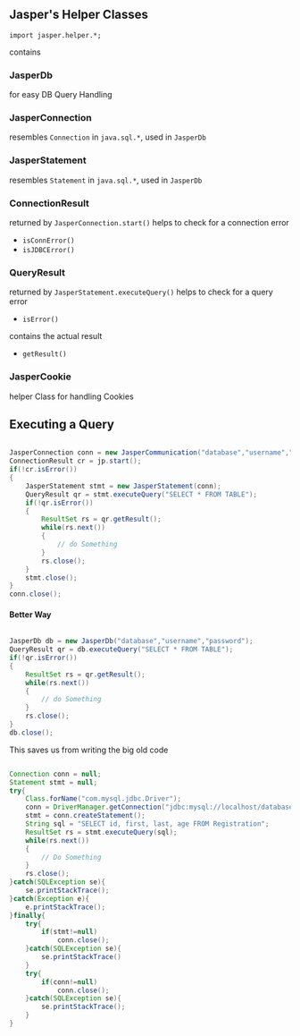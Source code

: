 ## Jasper's Helper Classes

`import jasper.helper.*;`

contains

### JasperDb 
for easy DB Query Handling

### JasperConnection 
resembles `Connection` in `java.sql.*`, used in `JasperDb`

### JasperStatement 
resembles `Statement` in `java.sql.*`, used in `JasperDb`

### ConnectionResult 
returned by `JasperConnection.start()`
helps to check for a connection error
* `isConnError()`
* `isJDBCError()`

### QueryResult 
returned by `JasperStatement.executeQuery()` 
helps to check for a query error
* `isError()`

contains the actual result 
* `getResult()`

### JasperCookie
helper Class for handling Cookies

## Executing a Query

```java

JasperConnection conn = new JasperCommunication("database","username","password");
ConnectionResult cr = jp.start();
if(!cr.isError())
{
    JasperStatement stmt = new JasperStatement(conn);
    QueryResult qr = stmt.executeQuery("SELECT * FROM TABLE");
    if(!qr.isError())
    {
        ResultSet rs = qr.getResult();
        while(rs.next())
        {
            // do Something
        }
        rs.close();
    }
    stmt.close();
}
conn.close();

```

#### Better Way

```java

JasperDb db = new JasperDb("database","username","password");
QueryResult qr = db.executeQuery("SELECT * FROM TABLE");
if(!qr.isError())
{
    ResultSet rs = qr.getResult();
    while(rs.next())
    {
        // do Something
    }
    rs.close();
}
db.close();

```

This saves us from writing the big old code

```java

Connection conn = null;
Statement stmt = null;
try{
    Class.forName("com.mysql.jdbc.Driver");
    conn = DriverManager.getConnection("jdbc:mysql://localhost/database","username","password");
    stmt = conn.createStatement();
    String sql = "SELECT id, first, last, age FROM Registration";
    ResultSet rs = stmt.executeQuery(sql);
    while(rs.next())
    {
        // Do Something
    }
    rs.close();
}catch(SQLException se){
    se.printStackTrace();
}catch(Exception e){
    e.printStackTrace();
}finally{
    try{
        if(stmt!=null)
            conn.close();
    }catch(SQLException se){
        se.printStackTrace()
    }
    try{
        if(conn!=null)
            conn.close();
    }catch(SQLException se){
        se.printStackTrace();
    }
}

```
